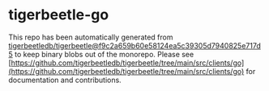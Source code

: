 # tigerbeetle-go
This repo has been automatically generated from [tigerbeetledb/tigerbeetle@f9c2a659b60e58124ea5c39305d7940825e717d5](https://github.com/tigerbeetledb/tigerbeetle/commit/f9c2a659b60e58124ea5c39305d7940825e717d5) to keep binary blobs out of the monorepo. Please see [https://github.com/tigerbeetledb/tigerbeetle/tree/main/src/clients/go](https://github.com/tigerbeetledb/tigerbeetle/tree/main/src/clients/go) for documentation and contributions.
